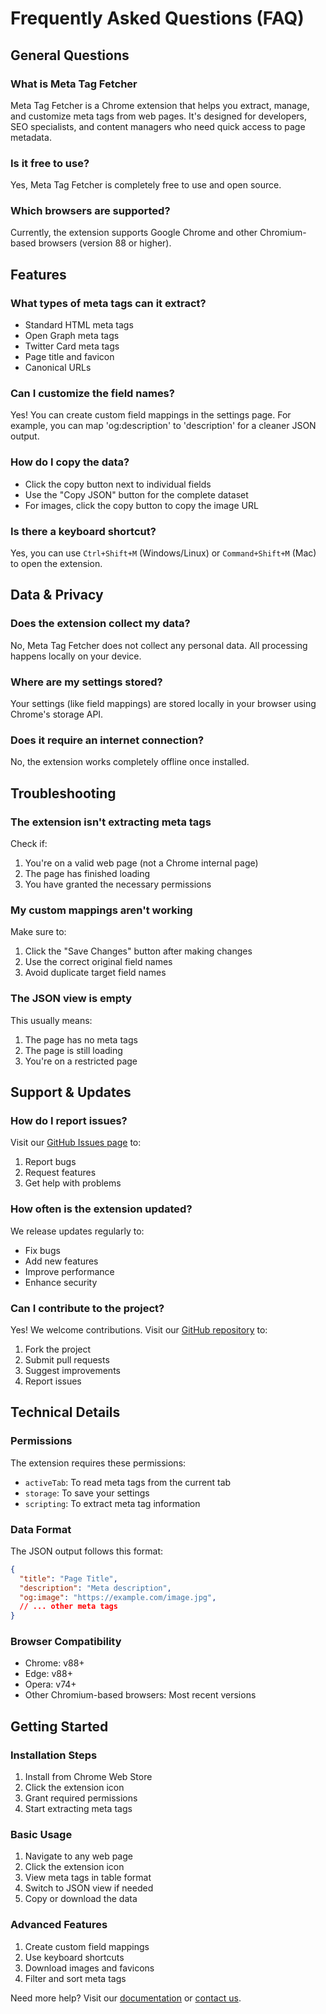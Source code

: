 # Frequently Asked Questions (FAQ)

## General Questions

### What is Meta Tag Fetcher 
Meta Tag Fetcher is a Chrome extension that helps you extract, manage, and customize meta tags from web pages. It's designed for developers, SEO specialists, and content managers who need quick access to page metadata.

### Is it free to use?
Yes, Meta Tag Fetcher is completely free to use and open source.

### Which browsers are supported?
Currently, the extension supports Google Chrome and other Chromium-based browsers (version 88 or higher).

## Features

### What types of meta tags can it extract?
- Standard HTML meta tags
- Open Graph meta tags
- Twitter Card meta tags
- Page title and favicon
- Canonical URLs

### Can I customize the field names?
Yes! You can create custom field mappings in the settings page. For example, you can map 'og:description' to 'description' for a cleaner JSON output.

### How do I copy the data?
- Click the copy button next to individual fields
- Use the "Copy JSON" button for the complete dataset
- For images, click the copy button to copy the image URL

### Is there a keyboard shortcut?
Yes, you can use `Ctrl+Shift+M` (Windows/Linux) or `Command+Shift+M` (Mac) to open the extension.

## Data & Privacy

### Does the extension collect my data?
No, Meta Tag Fetcher does not collect any personal data. All processing happens locally on your device.

### Where are my settings stored?
Your settings (like field mappings) are stored locally in your browser using Chrome's storage API.

### Does it require an internet connection?
No, the extension works completely offline once installed.

## Troubleshooting

### The extension isn't extracting meta tags
Check if:
1. You're on a valid web page (not a Chrome internal page)
2. The page has finished loading
3. You have granted the necessary permissions

### My custom mappings aren't working
Make sure to:
1. Click the "Save Changes" button after making changes
2. Use the correct original field names
3. Avoid duplicate target field names

### The JSON view is empty
This usually means:
1. The page has no meta tags
2. The page is still loading
3. You're on a restricted page

## Support & Updates

### How do I report issues?
Visit our [GitHub Issues page](https://github.com/zongxiaocheng/meta-tag-fetcher/issues) to:
1. Report bugs
2. Request features
3. Get help with problems

### How often is the extension updated?
We release updates regularly to:
- Fix bugs
- Add new features
- Improve performance
- Enhance security

### Can I contribute to the project?
Yes! We welcome contributions. Visit our [GitHub repository](https://github.com/zongxiaocheng/meta-tag-fetcher) to:
1. Fork the project
2. Submit pull requests
3. Suggest improvements
4. Report issues

## Technical Details

### Permissions
The extension requires these permissions:
- `activeTab`: To read meta tags from the current tab
- `storage`: To save your settings
- `scripting`: To extract meta tag information

### Data Format
The JSON output follows this format:
```json
{
  "title": "Page Title",
  "description": "Meta description",
  "og:image": "https://example.com/image.jpg",
  // ... other meta tags
}
```

### Browser Compatibility
- Chrome: v88+
- Edge: v88+
- Opera: v74+
- Other Chromium-based browsers: Most recent versions

## Getting Started

### Installation Steps
1. Install from Chrome Web Store
2. Click the extension icon
3. Grant required permissions
4. Start extracting meta tags

### Basic Usage
1. Navigate to any web page
2. Click the extension icon
3. View meta tags in table format
4. Switch to JSON view if needed
5. Copy or download the data

### Advanced Features
1. Create custom field mappings
2. Use keyboard shortcuts
3. Download images and favicons
4. Filter and sort meta tags

Need more help? Visit our [documentation](https://github.com/zongxiaocheng/meta-tag-fetcher/wiki) or [contact us](mailto:hi@onlinestool.com).
